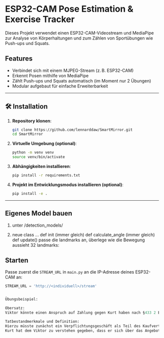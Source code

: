 # ESP32-CAM Pose Estimation & Exercise Tracker

Dieses Projekt verwendet einen ESP32-CAM-Videostream und MediaPipe zur Analyse von Körperhaltungen und zum Zählen von Sportübungen wie Push-ups und Squats.

## Features
- Verbindet sich mit einem MJPEG-Stream (z. B. ESP32-CAM)
- Erkennt Posen mithilfe von MediaPipe
- Zählt Push-ups und Squats automatisch (im Moment nur 2 Übungen)
- Modular aufgebaut für einfache Erweiterbarkeit

---
## 🛠 Installation

1. **Repository klonen**:
    ```bash
    git clone https://github.com/lennarddaw/SmartMirror.git
    cd SmartMirror
    ```

2. **Virtuelle Umgebung (optional)**:
    ```bash
    python -m venv venv
    source venv/bin/activate
    ```

3. **Abhängigkeiten installieren**:
    ```bash
    pip install -r requirements.txt
    ```

4. **Projekt im Entwicklungsmodus installieren (optional)**:
    ```bash
    pip install -e .
    ```

---

## Eigenes Model bauen

1. unter /detection_models/

2. neue class ...
def init (immer gleich)
def calculate_angle (immer gleich)
def update()
passe die landmarks an, überlege wie die Bewegung aussieht
32 landmarks: 

## Starten

Passe zuerst die `STREAM_URL` in `main.py` an die IP-Adresse deines ESP32-CAM an:

```python
STREAM_URL = 'http://<individuell>/stream'


Übungsbeispiel:

Obersatz:
Viktor könnte einen Anspruch auf Zahlung gegen Kurt haben nach §433 2 BGB

Tatbestandmerkmale und Definition:
Hierzu müsste zunächst ein Verpflichtungsgeschäft als Teil des Kaufvertags §433 2 BGB vorliegen. Unter einem Verpflichtungsgeschäft versteht man, dass der Käufer verpflichtet ist dem Verkäufer den vereinbarten Kaufpreis zu zahlen und die gekaufte Sache abzunehmen.
Kurt hat dem Viktor zu verstehen gegeben, dass er sich über das Angebot des Viktors freut. Somit bestehen zwei sich deckende Willenserklärungen nach §145 und 
